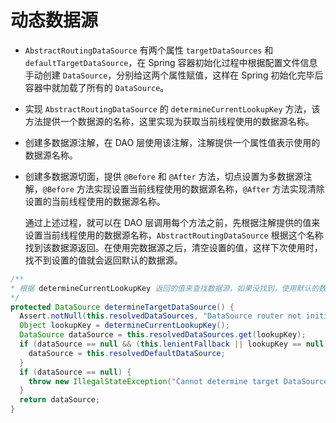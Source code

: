 # 动态数据源
- `AbstractRoutingDataSource` 有两个属性 `targetDataSources` 和 `defaultTargetDataSource`，在 Spring 容器初始化过程中根据配置文件信息手动创建 `DataSource`，分别给这两个属性赋值，这样在 Spring 初始化完毕后容器中就加载了所有的 `DataSource`。
- 实现 `AbstractRoutingDataSource` 的 `determineCurrentLookupKey` 方法，该方法提供一个数据源的名称，这里实现为获取当前线程使用的数据源名称。
- 创建多数据源注解，在 DAO 层使用该注解，注解提供一个属性值表示使用的数据源名称。
- 创建多数据源切面，提供 `@Before` 和 `@After` 方法，切点设置为多数据源注解，`@Before` 方法实现设置当前线程使用的数据源名称，`@After` 方法实现清除设置的当前线程使用的数据源名称。

  通过上述过程，就可以在 DAO 层调用每个方法之前，先根据注解提供的值来设置当前线程使用的数据源名称，`AbstractRoutingDataSource` 根据这个名称找到该数据源返回。在使用完数据源之后，清空设置的值，这样下次使用时，找不到设置的值就会返回默认的数据源。  
  
```java
/**
* 根据 determineCurrentLookupKey 返回的值来查找数据源，如果没找到，使用默认的数据源
*/
protected DataSource determineTargetDataSource() {
  Assert.notNull(this.resolvedDataSources, "DataSource router not initialized");
  Object lookupKey = determineCurrentLookupKey();
  DataSource dataSource = this.resolvedDataSources.get(lookupKey);
  if (dataSource == null && (this.lenientFallback || lookupKey == null)) {
    dataSource = this.resolvedDefaultDataSource;
  }
  if (dataSource == null) {
    throw new IllegalStateException("Cannot determine target DataSource for lookup key [" + lookupKey + "]");
  }
  return dataSource;
}
  ```
